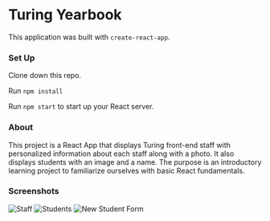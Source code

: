 # Turing Yearbook

This application was built with `create-react-app`.

### Set Up

Clone down this repo.

Run `npm install`

Run `npm start` to start up your React server. 

### About

This project is a React App that displays Turing front-end staff with personalized information about each staff along with a photo.  It also displays students with an image and a name.  The purpose is an introductory learning project to familiarize ourselves with basic React fundamentals. 

### Screenshots

![Staff]('./src/images/staff.png')
![Students]('./src/images/students.png')
![New Student Form]('./src/images/form.png')


